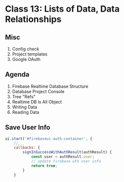 Class 13: Lists of Data, Data Relationships
===

## Misc

1. Config check
1. Project templates
1. Google OAuth

## Agenda

1. Firebase Realtime Database Structure
1. Database Project Console
1. Tree "Refs"
1. Realtime DB is All Object
1. Writing Data
1. Reading Data


## Save User Info

```js
ui.start('#firebaseui-auth-container', {
    //...
    callbacks: {
        signInSuccessWithAuthResult(authResult) {
            const user = authResult.user;
            // update firebase wth user info
            return true;
        }
    }
```